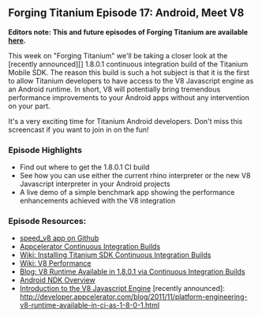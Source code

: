## Forging Titanium Episode 17: Android, Meet V8**Editors note: This and future episodes of Forging Titanium are available [here](http://vimeopro.com/appcelerator/forging-titanium).**This week on "Forging Titanium" we'll be taking a closer look at the [recently announced][] 1.8.0.1 continuous integration build of the Titanium Mobile SDK. The reason this build is such a hot subject is that it is the first to allow Titanium developers to have access to the V8 Javascript engine as an Android runtime. In short, V8 will potentially bring tremendous performance improvements to your Android apps without any intervention on your part. It's a very exciting time for Titanium Android developers. Don't miss this screencast if you want to join in on the fun!### Episode Highlights* Find out where to get the 1.8.0.1 CI build* See how you can use either the current rhino interpreter or the new V8 Javascript interpreter in your Android projects* A live demo of a simple benchmark app showing the performance enhancements achieved with the V8 integration### Episode Resources:* [speed_v8 app on Github](https://github.com/appcelerator-developer-relations/Forging-Titanium/tree/master/ep-017/speed_v8)* [Appcelerator Continuous Integration Builds](http://builds.appcelerator.com.s3.amazonaws.com/index.html)* [Wiki: Installing Titanium SDK Continuous Integration Builds](http://wiki.appcelerator.org/display/guides/Installing+Titanium+SDK+Continuous+Builds)* [Wiki: V8 Performance](http://wiki.appcelerator.org/display/pe/V8+Performance)* [Blog: V8 Runtime Available in 1.8.0.1 via Continuous Integration Builds](http://developer.appcelerator.com/blog/2011/11/platform-engineering-v8-runtime-available-in-ci-as-1-8-0-1.html)* [Android NDK Overview](http://developer.android.com/sdk/ndk/overview.html)* [Introduction to the V8 Javascript Engine](http://code.google.com/apis/v8/intro.html)[recently announced]: http://developer.appcelerator.com/blog/2011/11/platform-engineering-v8-runtime-available-in-ci-as-1-8-0-1.html 